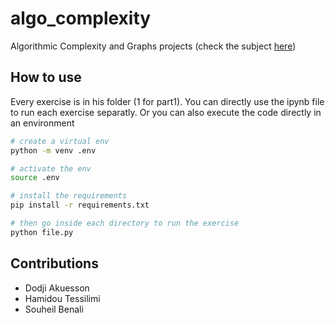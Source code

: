 # algo_complexity

Algorithmic Complexity and Graphs projects (check the subject [here](./subject/Algorithms%20Graphs%20project%20description.pdf))

## How to use

Every exercise is in his folder (1 for part1). You can directly use the ipynb file to run each exercise separatly. Or you can also execute the code directly in an environment

```bash
# create a virtual env
python -m venv .env

# activate the env
source .env

# install the requirements
pip install -r requirements.txt

# then go inside each directory to run the exercise
python file.py
```

## Contributions

- Dodji Akuesson
- Hamidou Tessilimi
- Souheil Benali
